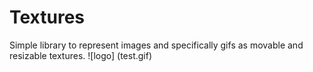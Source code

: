 # Textures 

Simple library to represent images and specifically gifs as movable and resizable textures. 
![logo] (test.gif)
